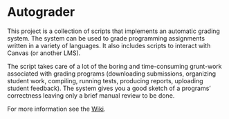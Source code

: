 # Autograder
This project is a collection of scripts that implements an automatic grading system. The system can be used to grade programming assignments written in a variety of languages. It also includes scripts to interact with Canvas (or another LMS).

The script takes care of a lot of the boring and time-consuming grunt-work associated with grading programs (downloading submissions, organizing student work, compiling, running tests, producing reports, uploading student feedback). The system gives you a good sketch of a programs’ correctness leaving only a brief manual review to be done.

For more information see the [Wiki](https://github.com/edparrish/autograder/wiki).
